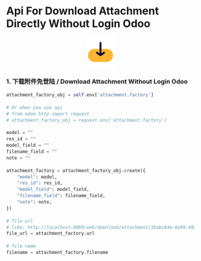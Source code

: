 # Api For Download Attachment Directly Without Login Odoo

<div align=center>
  <img src="static/description/icon.png" width="80"/>
</div>

### 1. 下载附件免登陆 / Download Attachment Without Login Odoo

```python
attachment_factory_obj = self.env['attachment.factory']

# Or when you use api
# from odoo.http import request
# attachment_factory_obj = request.env['attachment.factory']

model = ""
res_id = ""
model_field = ""
filename_field = ""
note = ""

attachment_factory = attachment_factory_obj.create({
    "model": model,
    "res_id": res_id,
    "model_field": model_field,
    "filename_field": filename_field,
    "note": note,
})

# file url
# like: http://localhost:8069/web/download/attachment/1babc64e-6e99-4934-bc84-28263a0fdd88
file_url = attachment_factory.url

# file name
filename = attachment_factory.filename
```

